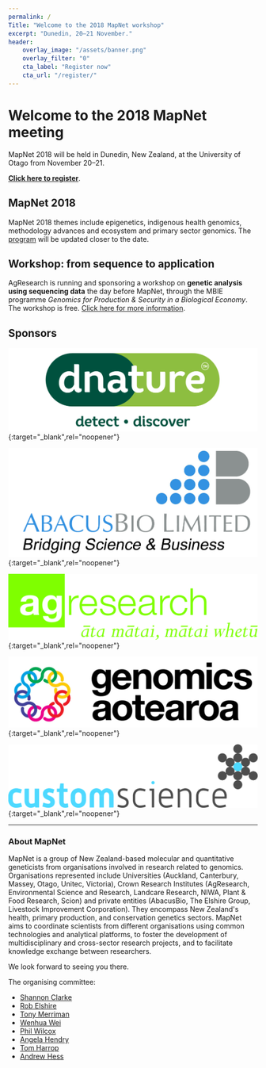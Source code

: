 ```yaml
---
permalink: /
Title: "Welcome to the 2018 MapNet workshop"
excerpt: "Dunedin, 20–21 November."
header:
    overlay_image: "/assets/banner.png"
    overlay_filter: "0"
    cta_label: "Register now"
    cta_url: "/register/"
---
```


<span></span>

# Welcome to the 2018 MapNet meeting

MapNet 2018 will be held in Dunedin, New Zealand, at the University of Otago from November 20–21.

**[Click here to register](/register/)**.

## MapNet 2018

MapNet 2018 themes include epigenetics, indigenous health genomics, methodology advances and ecosystem and primary sector genomics. The [program](/program/) will be updated closer to the date.

## Workshop: from sequence to application

AgResearch is running and sponsoring a workshop on **genetic analysis using sequencing data** the day before MapNet, through the MBIE programme *Genomics for Production & Security in a Biological Economy*. The workshop is free. [Click here for more information](/program/#workshop).

## Sponsors

<!-- Do not display this at the moment
- Illumina
-->

[![dnature](assets/DNature_cropped.png)](https://www.dnature.co.nz/){:target="_blank",rel="noopener"}

<span></span>

[![AbacusBio](assets/abacus.jpg)](http://www.abacusbio.com/){:target="_blank",rel="noopener"}

<span></span>

<!-- Do not display this at the moment
- Abacus
- Genetics Otago
-->

[![AgResearch](assets/agresearch.jpg)](https://www.agresearch.co.nz/){:target="_blank",rel="noopener"}

<span></span>

[![Genomics Aotearoa](assets/GA-Wide-Colour-1200px.jpg)](https://www.otago.ac.nz/biochemistry/research/themes/otago673820.html){:target="_blank",rel="noopener"}

<span></span>

[![CustomScience](assets/CustomSci_Logo_CS4.png)](http://customscience.co.nz/){:target="_blank",rel="noopener"}

---

### About MapNet 

MapNet is a group of New Zealand-based molecular and quantitative geneticists from organisations involved in research related to genomics. Organisations represented include Universities (Auckland, Canterbury, Massey, Otago, Unitec, Victoria), Crown Research Institutes (AgResearch, Environmental Science and Research, Landcare Research, NIWA, Plant & Food Research, Scion) and private entities (AbacusBio, The Elshire Group, Livestock Improvement Corporation). They encompass New Zealand's health, primary production, and conservation genetics sectors. MapNet aims to coordinate scientists from different organisations using common technologies and analytical platforms, to foster the development of multidisciplinary and cross-sector research projects, and to facilitate knowledge exchange between researchers.

We look forward to seeing you there.

The organising committee:
- [Shannon Clarke](mailto:Shannon.Clarke@agresearch.co.nz)
- [Rob Elshire](mailto:Rob@elshiregroup.co.nz)
- [Tony Merriman](mailto:tony.merriman@otago.ac.nz)
- [Wenhua Wei](mailto:wenhua.wei@otago.ac.nz)
- [Phil Wilcox](mailto:phillip.wilcox@otago.ac.nz)
- [Angela Hendry](mailto:angela.hendry@otago.ac.nz)
- [Tom Harrop](mailto:tom.harrop@otago.ac.nz)
- [Andrew Hess](mailto:andrew.hess@agresearch.co.nz)


